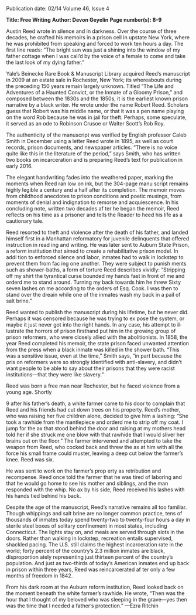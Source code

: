 Publication date: 02/14
Volume 46, Issue 4

**Title: Free Writing**
**Author: Devon Geyelin**
**Page number(s): 8-9**

Austin Reed wrote in silence and in darkness. 
Over the course of three decades, he crafted his 
memoirs in a prison cell in upstate New York, 
where he was prohibited from speaking and 
forced to work ten hours a day. The first line 
reads: “The bright sun was just a shining into 
the window of my father cottage when I was 
call’d by the voice of a female to come and take 
the last look of my dying father.” 


Yale’s Beinecke Rare Book & Manuscript 
Library acquired Reed’s manuscript in 2009 
at an estate sale in Rochester, New York; its 
whereabouts during the preceding 150 years 
remain largely unknown. Titled “The Life and 
Adventures of a Haunted Convict, or the Inmate 
of a Gloomy Prison,” and composed between the 
1830s and the 1850s, it is the earliest known 
prison narrative by a black writer. He wrote 
under the name Robert Reed. Scholars guess 
that Robert was his middle name, or that it was 
a pen name playing on the word Rob because he 
was in jail for theft. Perhaps, some speculate, it 
served as an ode to Robinson Crusoe or Walter 
Scott’s Rob Roy.


The authenticity of the manuscript was 
verified by English professor Caleb Smith in 
December using a letter Reed wrote in 1895, 
as well as court records, prison documents, and 
newspaper articles. “There is no voice quite like 
this in the literature of the period,” says Smith, 
who has written two books on incarceration 
and is preparing Reed’s text for publication in 
early 2016.


The elegant handwriting fades into the 
weathered paper, marking the moments when 
Reed ran low on ink, but the 304-page manu­
script remains highly legible a century and a 
half after its completion. The memoir moves 
from childhood anecdotes to prison conditions 
and poetic musings, from moments of denial 
and indignation to remorse and acquiescence. 
In his concluding note, written two decades af­
ter he began the memoir, Reed reflects on his 
time as a prisoner and tells the Reader to heed 
his life as a cautionary tale.


Reed resorted to theft and violence after 
the death of his father, and landed himself 
first in a Manhattan reformatory for juvenile 
delinquents that offered instruction in read­
ing and writing. He was later sent to Auburn 
State Prison, a reform institution that aimed 
to create a rehabilitative prison model. In addi­
tion to enforced silence and labor, inmates had 
to walk in lockstep to prevent them from fac­
ing one another. They were subject to punish­
ments such as shower-baths, a form of torture 
Reed describes vividly: “Stripping off my shirt 
the tyrantical curse bounded my hands fast 
in front of me and orderd me to stand around. 
Turning my back towards him he threw Sixty 
seven lashes on me according to the orders of 
Esq. Cook. I was then to stand over the dreain 
while one of the inmates wash my back in a pail 
of salt brine.” 


Reed wanted to publish the manuscript 
during his lifetime, but he never did. Perhaps 
it was censored because he was trying to ex­
pose the system, or maybe it just never got into 
the right hands. In any case, his attempt to il­
lustrate the horrors of prison firsthand put 
him in the growing group of prison reformers, 
who were closely allied with the abolitionists. 
In 1858, the year Reed completed his memoir, 
the state prison faced unwanted attention from 
the press when a black inmate was killed in the 
shower bath. “This was a sensitive issue, even at 
the time,” Smith says, “in part because the pris­
on reformers were so strongly identified with 
anti-slavery, and didn’t want people to be able 
to say about their prisons that they were racist 
institutions—that they were like slavery.”


Reed was born a free man near Rochester, 
but he faced violence from a young age. Shortly 


9
after his father’s death, a white farmer came to 
his door to complain that Reed and his friends 
had cut down trees on his property. Reed’s 
mother, who was raising her five children 
alone, decided to give him a lashing: “She took 
a rawhide from the mantlepiece and orderd me 
to strip off my coat. I jump for the ax that stood 
behind the door and raising at my mothers head 
told her if she struck me one blow with that 
rawhide that I would sliver her brains out on the 
floor.” The farmer intervened and attempted to 
take the weapon from Reed, who cocked back 
and threw the ax at him with all the force his 
small frame could muster, leaving a deep cut 
below the farmer’s knee. Reed was six. 


He was sent to work on the farmer’s prop­
erty as retribution and recompense. Reed once 
told the farmer that he was tired of laboring 
and that he would go home to see his mother 
and siblings, and the man responded with the 
whip. No ax by his side, Reed received his lashes 
with his hands tied behind his back.


Despite the age of the manuscript, Reed’s 
narrative remains all too familiar. Though 
whippings and salt brine are no longer common 
practice, tens of thousands of inmates today 
spend twenty-two to twenty-four hours a day 
in sterile steel boxes of solitary confinement in 
most states, including Connecticut. The lights 
stay on,  and meals are served through slots 
in the doors. Rather than walking in lockstep, 
recreation entails supervised, shackled pacing. 
The U.S. still claims the highest incarceration 
rate in the world; forty percent of the country’s 
2.3 million inmates are black, disproportion­
ately representing just thirteen percent of the 
country’s population. And just as two-thirds of 
today’s American inmates end up back in prison 
within three years, Reed was reincarcerated af­
ter only a few months of freedom in 1842. 


From his dark room at the Auburn reform 
institution, Reed looked back on the moment 
beneath the white farmer’s rawhide. He wrote, 
“Then was the hour that I thought of my beloved 
who was sleeping in the grave—yes then was 
the time that I needed a father’s protection.”
—Ezra Ritchin